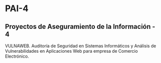 # PAI-4
## Proyectos de Aseguramiento de la Información - 4

VULNAWEB. Auditoría de Seguridad en Sistemas Informáticos y Análisis de Vulnerabilidades en Aplicaciones Web para empresa de Comercio Electrónico.
